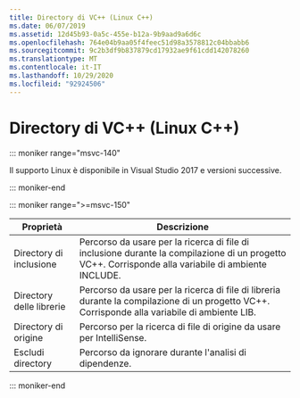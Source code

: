 ```yaml
---
title: Directory di VC++ (Linux C++)
ms.date: 06/07/2019
ms.assetid: 12d45b93-0a5c-455e-b12a-9b9aad9a6d6c
ms.openlocfilehash: 764e04b9aa05f4feec51d98a3578812c04bbabb6
ms.sourcegitcommit: 9c2b3df9b837879cd17932ae9f61cdd142078260
ms.translationtype: MT
ms.contentlocale: it-IT
ms.lasthandoff: 10/29/2020
ms.locfileid: "92924506"
---
```

# <a name="vc-directories-linux-c"></a>Directory di VC++ (Linux C++)

::: moniker range="msvc-140"

Il supporto Linux è disponibile in Visual Studio 2017 e versioni successive.

::: moniker-end

::: moniker range=">=msvc-150"

| Proprietà | Descrizione |
|--|--|
| Directory di inclusione | Percorso da usare per la ricerca di file di inclusione durante la compilazione di un progetto VC++.  Corrisponde alla variabile di ambiente INCLUDE. |
| Directory delle librerie | Percorso da usare per la ricerca di file di libreria durante la compilazione di un progetto VC++.  Corrisponde alla variabile di ambiente LIB. |
| Directory di origine | Percorso per la ricerca di file di origine da usare per IntelliSense. |
| Escludi directory | Percorso da ignorare durante l'analisi di dipendenze. |

::: moniker-end

